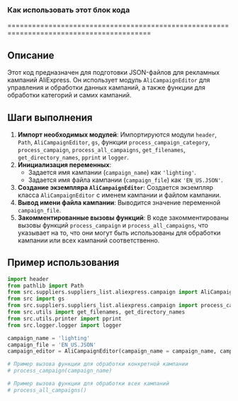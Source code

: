 ### Как использовать этот блок кода
=========================================================================================

Описание
-------------------------
Этот код предназначен для подготовки JSON-файлов для рекламных кампаний AliExpress. Он использует модуль `AliCampaignEditor` для управления и обработки данных кампаний, а также функции для обработки категорий и самих кампаний.

Шаги выполнения
-------------------------
1. **Импорт необходимых модулей**: Импортируются модули `header`, `Path`, `AliCampaignEditor`, `gs`, функции `process_campaign_category`, `process_campaign`, `process_all_campaigns`, `get_filenames`, `get_directory_names`, `pprint` и `logger`.
2. **Инициализация переменных**:
   - Задается имя кампании (`campaign_name`) как `'lighting'`.
   - Задается имя файла кампании (`campaign_file`) как `'EN_US.JSON'`.
3. **Создание экземпляра `AliCampaignEditor`**: Создается экземпляр класса `AliCampaignEditor` с именем кампании и файлом кампании.
4. **Вывод имени файла кампании**: Выводится значение переменной `campaign_file`.
5. **Закомментированные вызовы функций**: В коде закомментированы вызовы функций `process_campaign` и `process_all_campaigns`, что указывает на то, что они могут быть использованы для обработки кампании или всех кампаний соответственно.

Пример использования
-------------------------

```python
import header
from pathlib import Path
from src.suppliers.suppliers_list.aliexpress.campaign import AliCampaignEditor
from src import gs
from src.suppliers.suppliers_list.aliexpress.campaign import process_campaign_category, process_campaign,  process_all_campaigns
from src.utils import get_filenames, get_directory_names
from src.utils.printer import pprint
from src.logger.logger import logger

campaign_name = 'lighting'
campaign_file = 'EN_US.JSON'
campaign_editor = AliCampaignEditor(campaign_name = campaign_name, campaign_file = campaign_file)

# Пример вызова функции для обработки конкретной кампании
# process_campaign(campaign_name)

# Пример вызова функции для обработки всех кампаний
# process_all_campaigns()